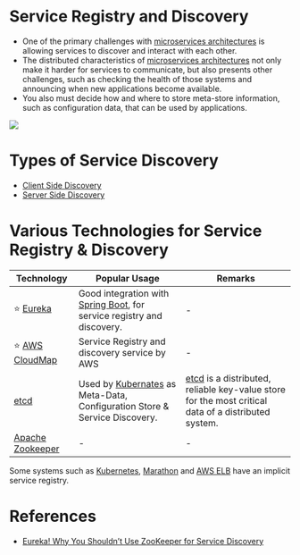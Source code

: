 # Service Registry and Discovery
- One of the primary challenges with [microservices architectures](../Readme.md) is allowing services to discover and interact with each other. 
- The distributed characteristics of [microservices architectures](../Readme.md) not only make it harder for services to communicate, but also presents other challenges, such as checking the health of those systems and announcing when new applications become available. 
- You also must decide how and where to store meta-store information, such as configuration data, that can be used by applications.

![](https://microservices.io/i/servicediscovery/client-side-discovery.jpg)

# Types of Service Discovery
- [Client Side Discovery](https://microservices.io/patterns/client-side-discovery.html)
- [Server Side Discovery](https://microservices.io/patterns/server-side-discovery.html)

# Various Technologies for Service Registry & Discovery

| Technology                                                                                      | Popular Usage                                                                                                                                         | Remarks                                                                                                                 |
|-------------------------------------------------------------------------------------------------|-------------------------------------------------------------------------------------------------------------------------------------------------------|-------------------------------------------------------------------------------------------------------------------------|
| :star: [Eureka](Eureka.md)                                                                      | Good integration with [Spring Boot](../../../5_ProgrammingLanguages/2_Java/SpringBootAndMicroServices/README.md), for service registry and discovery. | -                                                                                                                       |                                                                                                                       |
| :star: [AWS CloudMap](../../../2_AWSComponents/1_NetworkingAndContentDelivery/AWSCloudMap.md)   | Service Registry and discovery service by AWS                                                                                                         | -                                                                                                                       |
| [etcd](../../7_ClusterCoordinationService/etcd.md)                                                    | Used by [Kubernates](../../6_ContainerOrchestrationServices/Kubernates.md) as Meta-Data, Configuration Store & Service Discovery.                    | [etcd](https://etcd.io/) is a distributed, reliable key-value store for the most critical data of a distributed system. |
| [Apache Zookeeper](../../7_ClusterCoordinationService/ApacheZookeeper.md)                             | -                                                                                                                                                     | -                                                                                                                       |

Some systems such as [Kubernetes](../../6_ContainerOrchestrationServices/Kubernates.md), [Marathon](../../6_ContainerOrchestrationServices/ApacheMarathon&Mesos.md) and [AWS ELB](../../../2_AWSComponents/1_NetworkingAndContentDelivery/ElasticLoadBalancer/Readme.md) have an implicit service registry.

# References
- [Eureka! Why You Shouldn’t Use ZooKeeper for Service Discovery](https://medium.com/knerd/eureka-why-you-shouldnt-use-zookeeper-for-service-discovery-4932c5c7e764)